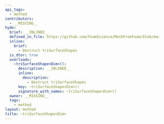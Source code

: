 ```yaml
---
api_tags:
  - method
contributors:
  - __MISSING__
hyde:
  brief: __INLINED__
  defined_in_file: https://github.com/FoamScience/MeshFreeFoam/blob/master/src/meshfree/https:/github.com/FoamScience/MeshFreeFoam/blob/master/src/meshfree/https:/github.com/FoamScience/MeshFreeFoam/blob/master/src/meshfree/https:/github.com/FoamScience/MeshFreeFoam/blob/master/src/meshfree/https:/github.com/FoamScience/MeshFreeFoam/blob/master/src/meshfree/https:/github.com/FoamScience/MeshFreeFoam/blob/master/src/meshfree/https:/github.com/FoamScience/MeshFreeFoam/blob/master/src/meshfree/https:/github.com/FoamScience/MeshFreeFoam/blob/master/src/meshfree/shapes/triSurfaceShape/triSurfaceShape.H
  inline:
    brief:
      - Destruct triSurfaceShapes
  is_dtor: true
  overloads:
    ~triSurfaceShape<Dim>():
      description: __INLINED__
      inline:
        description:
          - Destruct triSurfaceShapes
      key: ~triSurfaceShape<Dim>()
      signature_with_names: ~triSurfaceShape<Dim>()
  owner: __MISSING__
  tags:
    - method
layout: method
title: ~triSurfaceShape<Dim>
---
```

